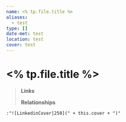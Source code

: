 ```yaml
---
name: <% tp.file.title %>
aliases:
  - test
type: []
date-met: test
location: test
cover: test
---
```


# <% tp.file.title %>

> **Links**
> 
> **Relationships**
>

`:"![LinkedinCover|250](" + this.cover + ")"`